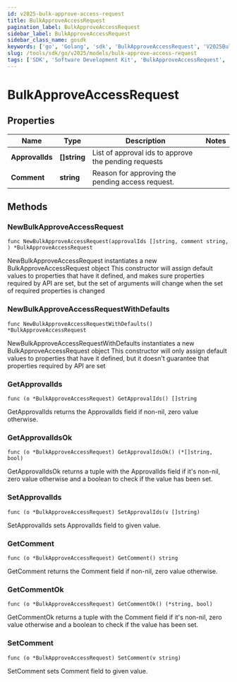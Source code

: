 ```yaml
---
id: v2025-bulk-approve-access-request
title: BulkApproveAccessRequest
pagination_label: BulkApproveAccessRequest
sidebar_label: BulkApproveAccessRequest
sidebar_class_name: gosdk
keywords: ['go', 'Golang', 'sdk', 'BulkApproveAccessRequest', 'V2025BulkApproveAccessRequest'] 
slug: /tools/sdk/go/v2025/models/bulk-approve-access-request
tags: ['SDK', 'Software Development Kit', 'BulkApproveAccessRequest', 'V2025BulkApproveAccessRequest']
---
```


# BulkApproveAccessRequest

## Properties

Name | Type | Description | Notes
------------ | ------------- | ------------- | -------------
**ApprovalIds** | **[]string** | List of approval ids to approve the pending requests | 
**Comment** | **string** | Reason for approving the pending access request. | 

## Methods

### NewBulkApproveAccessRequest

`func NewBulkApproveAccessRequest(approvalIds []string, comment string, ) *BulkApproveAccessRequest`

NewBulkApproveAccessRequest instantiates a new BulkApproveAccessRequest object
This constructor will assign default values to properties that have it defined,
and makes sure properties required by API are set, but the set of arguments
will change when the set of required properties is changed

### NewBulkApproveAccessRequestWithDefaults

`func NewBulkApproveAccessRequestWithDefaults() *BulkApproveAccessRequest`

NewBulkApproveAccessRequestWithDefaults instantiates a new BulkApproveAccessRequest object
This constructor will only assign default values to properties that have it defined,
but it doesn't guarantee that properties required by API are set

### GetApprovalIds

`func (o *BulkApproveAccessRequest) GetApprovalIds() []string`

GetApprovalIds returns the ApprovalIds field if non-nil, zero value otherwise.

### GetApprovalIdsOk

`func (o *BulkApproveAccessRequest) GetApprovalIdsOk() (*[]string, bool)`

GetApprovalIdsOk returns a tuple with the ApprovalIds field if it's non-nil, zero value otherwise
and a boolean to check if the value has been set.

### SetApprovalIds

`func (o *BulkApproveAccessRequest) SetApprovalIds(v []string)`

SetApprovalIds sets ApprovalIds field to given value.


### GetComment

`func (o *BulkApproveAccessRequest) GetComment() string`

GetComment returns the Comment field if non-nil, zero value otherwise.

### GetCommentOk

`func (o *BulkApproveAccessRequest) GetCommentOk() (*string, bool)`

GetCommentOk returns a tuple with the Comment field if it's non-nil, zero value otherwise
and a boolean to check if the value has been set.

### SetComment

`func (o *BulkApproveAccessRequest) SetComment(v string)`

SetComment sets Comment field to given value.



